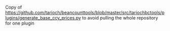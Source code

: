 Copy of https://github.com/tarioch/beancounttools/blob/master/src/tariochbctools/plugins/generate_base_ccy_prices.py to
avoid pulling the whole repository for one plugin
